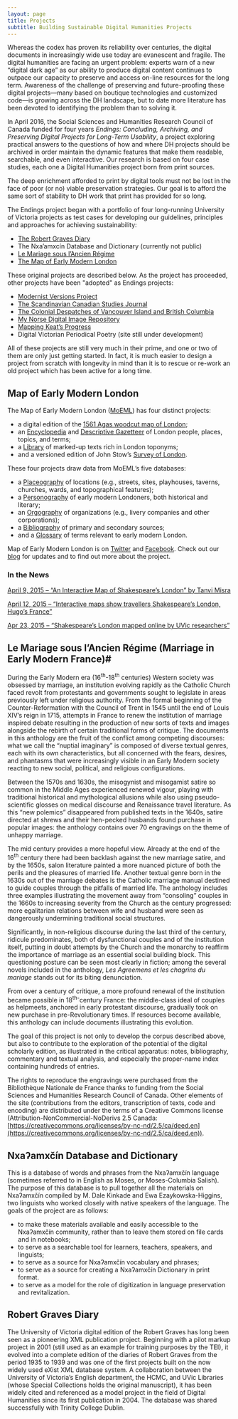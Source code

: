 ```yaml
---
layout: page
title: Projects
subtitle: Building Sustainable Digital Humanities Projects
---
```

 
Whereas the codex has proven its reliability over centuries, the digital documents in increasingly wide use today are evanescent and fragile. The digital humanities are facing an urgent problem: experts warn of a new “digital dark age” as our ability to produce digital content continues to outpace our capacity to preserve and access on-line resources for the long term. Awareness of the challenge of preserving and future-proofing these digital projects—many based on boutique technologies and customized code—is growing across the DH landscape, but to date more literature has been devoted to identifying the problem than to solving it.

In April 2016, the Social Sciences and Humanities Research Council of Canada funded for four years *Endings: Concluding, Archiving, and Preserving Digital Projects for Long-Term Usability*, a project exploring practical answers to the questions of how and where DH projects should be archived in order maintain the dynamic features that make them readable, searchable, and even interactive. Our research is based on four case studies, each one a Digital Humanities project born from print sources. 

The deep enrichment afforded to print by digital tools must not be lost in the face of poor (or no) viable preservation strategies. Our goal is to afford the same sort of stability to DH work that print has provided for so long.

The Endings project began with a portfolio of four long-running University of Victoria projects as test cases for developing our guidelines, principles and approaches for achieving sustainability:

- [The Robert Graves Diary](https://graves.uvic.ca)
- The Nxa’amxcín Database and Dictionary (currently not public) 
- [Le Mariage sous l’Ancien Régime](https://mariage.uvic.ca/)
- [The Map of Early Modern London](https://mapoflondon.uvic.ca) 

These original projects are described below. As the project has proceeded, other projects have been "adopted" as Endings projects:

 - [Modernist Versions Project](http://mvp.uvic.ca)
 - [The Scandinavian Canadian Studies Journal](http://scancan.net)
 - [The Colonial Despatches of Vancouver Island and British Columbia](https://bcgenesis.uvic.ca)
 - [My Norse Digital Image Repository](http://myndir.uvic.ca)
 - [Mapping Keat’s Progress](https://johnkeats.uvic.ca)
 - Digital Victorian Periodical Poetry (site still under development)
 
All of these projects are still very much in their prime, and one or two of them are only just getting started. In fact, it is much easier to design a project from scratch with longevity in mind than it is to rescue or re-work an old project which has been active for a long time.


## Map of Early Modern London

The Map of Early Modern London ([MoEML](https://mapoflondon.uvic.ca/index.htm)) has four distinct projects:

*   a digital edition of the [1561 Agas woodcut map of London](https://mapoflondon.uvic.ca/map.htm);
*   an [Encyclopedia](https://mapoflondon.uvic.ca/mdtEncyclopedia.htm?listType=subcategory) and [Descriptive Gazetteer](https://mapoflondon.uvic.ca/gazetteer_a.htm) of London people, places, topics, and terms;
*   a [Library](https://mapoflondon.uvic.ca/mdtPrimarySourceLibrary.htm?listType=subcategory) of marked-up texts rich in London toponyms;
*   and a versioned edition of John Stow’s [Survey of London](https://mapoflondon.uvic.ca/stow.htm).

These four projects draw data from MoEML’s five databases:

*   a [Placeography](https://mapoflondon.uvic.ca/mdtEncyclopediaLocation.htm?listType=subcategory) of locations (e.g., streets, sites, playhouses, taverns, churches, wards, and topographical features);
*   a [Personography](https://mapoflondon.uvic.ca/mdtEncyclopediaPersonography.htm?listType=subcategory) of early modern Londoners, both historical and literary;
*   an [Orgography](https://mapoflondon.uvic.ca/mdtEncyclopediaOrganization.htm) of organizations (e.g., livery companies and other corporations);
*   a [Bibliography](https://mapoflondon.uvic.ca/GLOSS1.htm) of primary and secondary sources;
*   and a [Glossary](https://mapoflondon.uvic.ca/GLOSS1.htm) of terms relevant to early modern London.

Map of Early Modern London is on [Twitter](https://www.twitter.com/MoEMLondon) and [Facebook](http://www.facebook.com/pages/The-Map-of-Early-Modern-London/317355293645). Check out our [blog](https://mapoflondon.uvic.ca/mdtParatextBlogPost.htm) for updates and to find out more about the project.

### In the News

[April 9, 2015 – “An Interactive Map of Shakespeare’s London” by Tanvi Misra](https://www.citylab.com/equity/2015/04/an-interactive-map-of-shakespeares-london/390060/)

[April 12, 2015 – “Interactive maps show travellers Shakespeare’s London, Hugo’s France”](http://www.ctvnews.ca/lifestyle/interactive-maps-show-travellers-shakespeare-s-london-hugo-s-france-1.2323442)

[Apr 23, 2015 – “Shakespeare’s London mapped online by UVic researchers”](http://www.cbc.ca/news/canada/british-columbia/shakespeare-s-london-mapped-online-by-uvic-researchers-1.3046122)

## Le Mariage sous l’Ancien Régime (Marriage in Early Modern France)#

During the Early Modern era (16<sup>th</sup>-18<sup>th</sup> centuries) Western society was obsessed by marriage, an institution evolving rapidly as the Catholic Church faced revolt from protestants and governments sought to legislate in areas previously left under religious authority. From the formal beginning of the Counter-Reformation with the Council of Trent in 1545 until the end of Louis XIV’s reign in 1715, attempts in France to renew the institution of marriage inspired debate resulting in the production of new sorts of texts and images alongside the rebirth of certain traditional forms of critique. The documents in this anthology are the fruit of the conflict among competing discourses: what we call the “nuptial imaginary” is composed of diverse textual genres, each with its own characteristics, but all concerned with the fears, desires, and phantasms that were increasingly visible in an Early Modern society reacting to new social, political, and religious configurations.

Between the 1570s and 1630s, the misogynist and misogamist satire so common in the Middle Ages experienced renewed vigour, playing with traditional historical and mythological allusions while also using pseudo-scientific glosses on medical discourse and Renaissance travel literature. As this “new polemics” disappeared from published texts in the 1640s, satire directed at shrews and their hen-pecked husbands found purchase in popular images: the anthology contains over 70 engravings on the theme of unhappy marriage.

The mid century provides a more hopeful view. Already at the end of the 16<sup>th</sup> century there had been backlash against the new marriage satire, and by the 1650s, salon literature painted a more nuanced picture of both the perils and the pleasures of married life. Another textual genre born in the 1630s out of the marriage debates is the Catholic marriage manual destined to guide couples through the pitfalls of married life. The anthology includes three examples illustrating the movement away from “consoling” couples in the 1660s to increasing severity from the Church as the century progressed: more egalitarian relations between wife and husband were seen as dangerously undermining traditional social structures.

Significantly, in non-religious discourse during the last third of the century, ridicule predominates, both of dysfunctional couples and of the institution itself, putting in doubt attempts by the Church and the monarchy to reaffirm the importance of marriage as an essential social building block. This questioning posture can be seen most clearly in fiction; among the several novels included in the anthology, _Les Agreemens et les chagrins du mariage_ stands out for its biting denunciation.

From over a century of critique, a more profound renewal of the institution became possible in 18<sup>th-</sup>century France: the middle-class ideal of couples as helpmeets, anchored in early protestant discourse, gradually took on new purchase in pre-Revolutionary times. If resources become available, this anthology can include documents illustrating this evolution.

The goal of this project is not only to develop the corpus described above, but also to contribute to the exploration of the potential of the digital scholarly edition, as illustrated in the critical apparatus: notes, bibliography, commentary and textual analysis, and especially the proper-name index containing hundreds of entries.

The rights to reproduce the engravings were purchased from the Bibliothèque Nationale de France thanks to funding from the Social Sciences and Humanities Research Council of Canada. Other elements of the site (contributions from the editors, transcription of texts, code and encoding) are distributed under the terms of a Creative Commons license (Attribution-NonCommercial-NoDerivs 2.5 Canada: [https://creativecommons.org/licenses/by-nc-nd/2.5/ca/deed.en](https://creativecommons.org/licenses/by-nc-nd/2.5/ca/deed.en)).


## Nxaʔamxčín Database and Dictionary 

This is a database of words and phrases from the Nxaʔamxčín language (sometimes referred to in English as Moses, or Moses-Columbia Salish). The purpose of this database is to pull together all the materials on Nxaʔamxčín compiled by M. Dale Kinkade and Ewa Ezaykowska-Higgins, two linguists who worked closely with native speakers of the language. The goals of the project are as follows:

*   to make these materials available and easily accessible to the Nxaʔamxčín community, rather than to leave them stored on file cards and in notebooks;
*   to serve as a searchable tool for learners, teachers, speakers, and linguists;
*   to serve as a source for Nxaʔamxčín vocabulary and phrases;
*   to serve as a source for creating a Nxaʔamxčín Dictionary in print format.
*   to serve as a model for the role of digitization in language preservation and revitalization.

## Robert Graves Diary  

The University of Victoria digital edition of the Robert Graves has long been seen as a pioneering XML publication project. Beginning with a pilot markup project in 2001 (still used as an example for training purposes by the TEI), it evolved into a complete edition of the diaries of Robert Graves from the period 1935 to 1939 and was one of the first projects built on the now widely used eXist XML database system. A collaboration between the University of Victoria’s English department, the HCMC, and UVic Libraries (whose Special Collections holds the original manuscript), it has been widely cited and referenced as a model project in the field of Digital Humanities since its first publication in 2004. The database was shared successfully with Trinity College Dublin.



